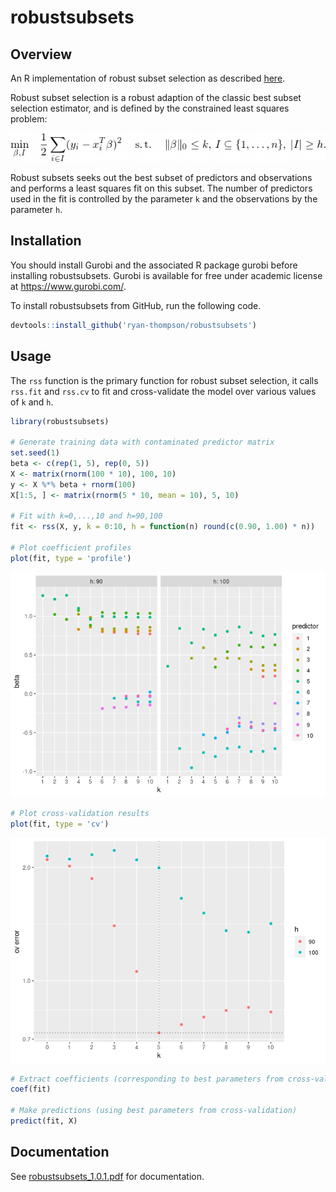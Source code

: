 


# robustsubsets

## Overview

An R implementation of robust subset selection as described
[here](https://arxiv.org/abs/2005.08217).

Robust subset selection is a robust adaption of the classic best subset
selection estimator, and is defined by the constrained least squares
problem:

![](man/figures/README-equation.png)<!-- -->

Robust subsets seeks out the best subset of predictors and observations
and performs a least squares fit on this subset. The number of
predictors used in the fit is controlled by the parameter `k` and the
observations by the parameter `h`.

## Installation

You should install Gurobi and the associated R package gurobi before
installing robustsubsets. Gurobi is available for free under academic
license at <https://www.gurobi.com/>.

To install robustsubsets from GitHub, run the following code.

``` r
devtools::install_github('ryan-thompson/robustsubsets')
```

## Usage

The `rss` function is the primary function for robust subset selection,
it calls `rss.fit` and `rss.cv` to fit and cross-validate the model over
various values of `k` and `h`.

``` r
library(robustsubsets)

# Generate training data with contaminated predictor matrix
set.seed(1)
beta <- c(rep(1, 5), rep(0, 5))
X <- matrix(rnorm(100 * 10), 100, 10)
y <- X %*% beta + rnorm(100)
X[1:5, ] <- matrix(rnorm(5 * 10, mean = 10), 5, 10)

# Fit with k=0,...,10 and h=90,100
fit <- rss(X, y, k = 0:10, h = function(n) round(c(0.90, 1.00) * n))

# Plot coefficient profiles
plot(fit, type = 'profile')
```

![](man/figures/README-example-1.png)<!-- -->

``` r
# Plot cross-validation results
plot(fit, type = 'cv')
```

![](man/figures/README-example-2.png)<!-- -->

``` r
# Extract coefficients (corresponding to best parameters from cross-validation)
coef(fit)

# Make predictions (using best parameters from cross-validation)
predict(fit, X)
```

## Documentation

See [robustsubsets\_1.0.1.pdf](robustsubsets_1.0.1.pdf) for
documentation.
